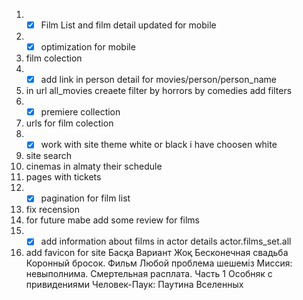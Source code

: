 1) - [x] Film List and film detail updated for mobile  
2) - [x] optimization for mobile
3) film colection
4) - [x] add link in person detail for movies/person/person_name
5) in url all_movies creaete filter by horrors by comedies add filters
6) - [x] premiere collection
7) urls for film colection
8) - [x] work with site theme white or black i have choosen white 
9) site search
10) cinemas in almaty their schedule
11) pages with tickets
12) - [x] pagination for film list
13) fix recension
14) for future mabe add some review for films 
15) - [x] add information about films in actor details actor.films_set.all
16) add favicon for site
	Басқа Вариант Жоқ
	Бесконечная свадьба
	Коронный бросок. Фильм
	Любой проблема шешемiз
	 Миссия: невыполнима. Смертельная расплата. Часть 1
	 Особняк с привидениями
	 Человек-Паук: Паутина Вселенных
